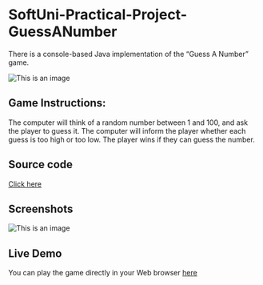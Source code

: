 # SoftUni-Practical-Project-GuessANumber
There is a console-based Java implementation of the “Guess A Number” game.

![This is an image](https://www.teachwithict.com/uploads/5/5/8/2/5582303/published/guess-the-number.png?1611311296)

## Game Instructions:
The computer will think of a random number between 1 and 100, and ask the player to guess it. 
The computer will inform the player whether each guess is too high or too low. 
The player wins if they can guess the number.

## Source code
[Click here](https://github.com/joannatufkova/SoftUni-Practical-Project-GuessANumber/blob/main/GuessANumberProject.java)

## Screenshots
![This is an image](https://user-images.githubusercontent.com/50846039/198285740-3d953a29-70fd-4e12-960d-f7f620aacdcc.png)

## Live Demo
You can play the game directly in your Web browser [here](https://replit.com/@joannatufkova/GuessTheNumber#Main.java)
